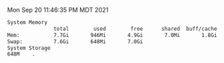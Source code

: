 Mon Sep 20 11:46:35 PM MDT 2021
```bash
System Memory
               total        used        free      shared  buff/cache   available
Mem:           7.7Gi       946Mi       4.9Gi       7.0Mi       1.8Gi       6.4Gi
Swap:          7.6Gi       648Mi       7.0Gi
System Storage
648M	.
```
```bash
